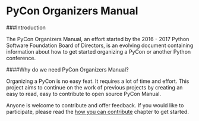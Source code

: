 # PyCon Organizers Manual

###Introduction

The PyCon Organizers Manual, an effort started by the 2016 - 2017 Python Software Foundation Board of Directors, is an evolving document containing information about how to get started organizing a PyCon or another Python conference.

####Why do we need PyCon Organizers Manual?

Organizing a PyCon is no easy feat. It requires a lot of time and effort. This project aims to continue on the work of previous projects by creating an easy to read, easy to contribute to open source PyCon Manual.

Anyone is welcome to contribute and offer feedback. If you would like to participate, please read the [how you can contribute](https://github.com/lorenanicole/pycon_organizers_manual/blob/master/contributing/how_to_contribute.md) chapter to get started. 
